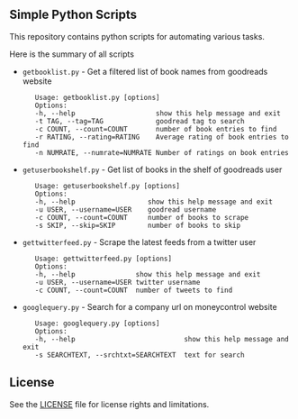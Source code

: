Simple Python Scripts 
---------------------

This repository contains python scripts for automating various tasks. 

Here is the summary of all scripts
   * `getbooklist.py` - Get a filtered list of book names from goodreads website
	 
			Usage: getbooklist.py [options]
			Options:
			-h, --help                    show this help message and exit
			-t TAG, --tag=TAG             goodread tag to search
			-c COUNT, --count=COUNT       number of book entries to find
			-r RATING, --rating=RATING    Average rating of book entries to find
			-n NUMRATE, --numrate=NUMRATE Number of ratings on book entries
						 
   * `getuserbookshelf.py` - Get list of books in the shelf of goodreads user
	 
			Usage: getuserbookshelf.py [options]
			Options:
			-h, --help                  show this help message and exit
			-u USER, --username=USER    goodread username
			-c COUNT, --count=COUNT     number of books to scrape
			-s SKIP, --skip=SKIP        number of books to skip
	
   * `gettwitterfeed.py` - Scrape the latest feeds from a twitter user
	 
			Usage: gettwitterfeed.py [options]
			Options:
			-h, --help               show this help message and exit
			-u USER, --username=USER twitter username
			-c COUNT, --count=COUNT  number of tweets to find
				
   * `googlequery.py` - Search for a company url on moneycontrol website 
			
			Usage: googlequery.py [options]
			Options:
			-h, --help                           show this help message and exit
			-s SEARCHTEXT, --srchtxt=SEARCHTEXT  text for search

## License

See the [LICENSE](LICENSE.md) file for license rights and limitations.

